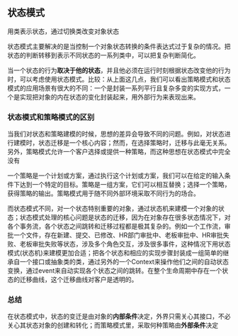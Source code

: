 ## 状态模式

用类表示状态，通过切换类改变对象状态

状态模式主要解决的是当控制一个对象状态转换的条件表达式过于复杂的情况。把状态的判断转移到表示不同状态的一系列类中，可以把复杂判断简化。

当一个状态的行为**取决于他的状态**，并且他必须在运行时刻根据状态改变他的行为时，可以考虑使用状态模式。比较：从上面这几点，我们可以看出策略模式和状态模式的应用场景有很大的不同：一个是封装一系列平行且复杂多变的实现方式，一个是实现把对象的内在状态的变化封装起来，用外部行为来表现出来。

### 状态模式和策略模式的区别
当我们对状态和策略建模的时候，思想的差异会导致不同的问题。例如，对状态进行建模时，状态迁移是一个核心内容；然而，在选择策略时，迁移与此毫无关系。另外，策略模式允许一个客户选择或提供一种策略，而这种思想在状态模式中完全没有

一个策略是一个计划或方案，通过执行这个计划或方案，我们可以在给定的输入条件下达到一个特定的目标。策略是一组方案，它们可以相互替换；选择一个策略，获得策略的输出。策略模式用于随不同外部环境采取不同行为的场合。

而状态模式不同，对一个状态特别重要的对象，通过状态机来建模一个对象的状态；状态模式处理的核心问题是状态的迁移，因为在对象存在很多状态情况下，对各个事务流，各个状态之间跳转和迁移过程都是极其复杂的。例如一个工作流，审批一个文件，存在新建、提交、已修改、HR部门审批中、老板审批中、HR审批失败、老板审批失败等状态，涉及多个角色交互，涉及很多事件，这种情况下用状态模式(状态机)来建模更加合适；把各个状态和相应的实现步骤封装成一组简单的继承自一个接口或抽象类的类，通过另外的一个Context来操作他们之间的自动状态变换，通过event来自动实现各个状态之间的跳转。在整个生命周期中存在一个状态的迁移曲线，这个迁移曲线对客户是透明的。

### 总结
在状态模式中，状态的变迁是由对象的**内部条件**决定，外界只需关心其接口，不必关心其状态对象的创建和转化；而策略模式里，采取何种策略由**外部条件**决定